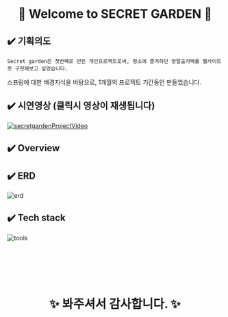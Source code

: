  # <div align="center">:cherry_blossom:  Welcome to SECRET GARDEN :cherry_blossom: </div>


## :heavy_check_mark: 기획의도
    Secret garden은 첫번째로 만든 개인프로젝트로써, 평소에 즐겨하던 방탈출카페를 웹사이트로 구현해보고 싶었습니다.
스프링에 대한 배경지식을 바탕으로, 
1개월의 프로젝트 기간동안 만들었습니다.
    

## :heavy_check_mark: 시연영상  (클릭시 영상이 재생됩니다)
[![secretgardenProjectVideo](https://img.youtube.com/vi/qmONs1K2UUc/0.jpg)](https://www.youtube.com/watch?v=qmONs1K2UUc)
## :heavy_check_mark: Overview
## :heavy_check_mark: ERD
![erd](https://user-images.githubusercontent.com/78129881/128227215-60162b26-4f70-4fb8-9d58-4da0b83f3313.jpg)
## :heavy_check_mark: Tech stack
![tools](https://user-images.githubusercontent.com/78129881/128227254-eaa92183-0cb1-4c9f-a6e9-699c4a7a807d.jpg)
<br></br><br></br><br></br>

 # <div align="center"> :sparkles: 봐주셔서 감사합니다. :sparkles: </div>
